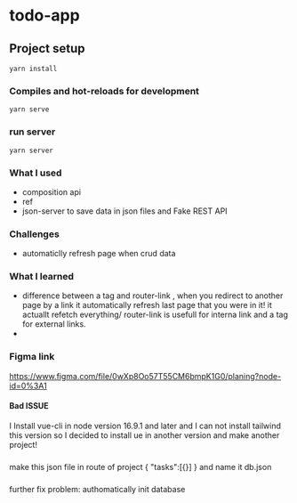 # todo-app

## Project setup
```
yarn install
```

### Compiles and hot-reloads for development
```
yarn serve
```

### run server 
```
yarn server
```

### What I used
- composition api
- ref
- json-server to save data in json files and Fake REST API

### Challenges
- automaticlly refresh page when crud data

### What I learned
- difference between a tag and router-link , when you redirect to another page by a link it automatically refresh last page that you were in it! it actuallt refetch everything/ router-link is usefull for interna link and a tag for external links.
- 
### Figma link
https://www.figma.com/file/0wXp8Oo57T55CM6bmpK1G0/planing?node-id=0%3A1


#### Bad ISSUE
I Install vue-cli in node version 16.9.1 and later and I can not install tailwind this version so I decided to install ue in another version and make another project!
###
make this json file in route of project
{
"tasks":[{}]
}
and name it db.json

###
further fix problem:
authomatically init database
